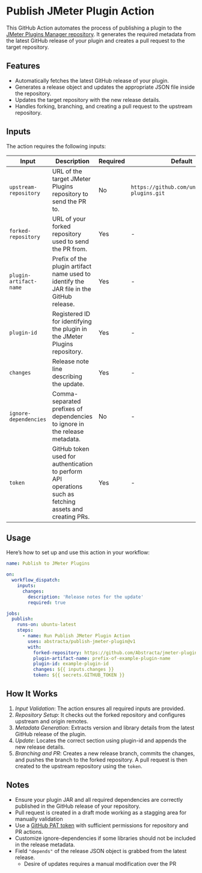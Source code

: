 # Publish JMeter Plugin Action

This GitHub Action automates the process of publishing a plugin to the
[JMeter Plugins Manager repository](https://github.com/undera/jmeter-plugins). It generates the
required metadata from the latest GitHub release of your plugin and creates a pull request to the
target repository.

## Features

- Automatically fetches the latest GitHub release of your plugin.
- Generates a release object and updates the appropriate JSON file inside the repository.
- Updates the target repository with the new release details.
- Handles forking, branching, and creating a pull request to the upstream repository.

## Inputs

The action requires the following inputs:

| Input                  | Description                                                                                              | Required | Default                                        |
| ---------------------- | -------------------------------------------------------------------------------------------------------- | -------- | ---------------------------------------------- |
| `upstream-repository`  | URL of the target JMeter Plugins repository to send the PR to.                                           | No       | `https://github.com/undera/jmeter-plugins.git` |
| `forked-repository`    | URL of your forked repository used to send the PR from.                                                  | Yes      | -                                              |
| `plugin-artifact-name` | Prefix of the plugin artifact name used to identify the JAR file in the GitHub release.                  | Yes      | -                                              |
| `plugin-id`            | Registered ID for identifying the plugin in the JMeter Plugins repository.                               | Yes      | -                                              |
| `changes`              | Release note line describing the update.                                                                 | Yes      | -                                              |
| `ignore-dependencies`  | Comma-separated prefixes of dependencies to ignore in the release metadata.                              | No       | -                                              |
| `token`                | GitHub token used for authentication to perform API operations such as fetching assets and creating PRs. | Yes      | -                                              |

## Usage

Here’s how to set up and use this action in your workflow:

```yaml
name: Publish to JMeter Plugins

on:
  workflow_dispatch:
    inputs:
      changes:
        description: 'Release notes for the update'
        required: true

jobs:
  publish:
    runs-on: ubuntu-latest
    steps:
      - name: Run Publish JMeter Plugin Action
        uses: abstracta/publish-jmeter-plugin@v1
        with:
          forked-repository: https://github.com/Abstracta/jmeter-plugins.git
          plugin-artifact-name: prefix-of-example-plugin-name
          plugin-id: example-plugin-id
          changes: ${{ inputs.changes }}
          token: ${{ secrets.GITHUB_TOKEN }}
```

## How It Works

1. _Input Validation_: The action ensures all required inputs are provided.
1. _Repository Setup_: It checks out the forked repository and configures upstream and origin
   remotes.
1. _Metadata Generation_: Extracts version and library details from the latest GitHub release of the
   plugin.
1. _Update_: Locates the correct section using plugin-id and appends the new release details.
1. _Branching and PR_: Creates a new release branch, commits the changes, and pushes the branch to
   the forked repository. A pull request is then created to the upstream repository using the
   `token`.

## Notes

- Ensure your plugin JAR and all required dependencies are correctly published in the GitHub release
  of your repository.
- Pull request is created in a draft mode working as a stagging area for manually validation
- Use a
  [GitHub PAT token](https://docs.github.com/en/authentication/keeping-your-account-and-data-secure/managing-your-personal-access-tokens#creating-a-personal-access-token-classic)
  with sufficient permissions for repository and PR actions.
- Customize ignore-dependencies if some libraries should not be included in the release metadata.
- Field `"depends"` of the release JSON object is grabbed from the latest release.
  - Desire of updates requires a manual modification over the PR
